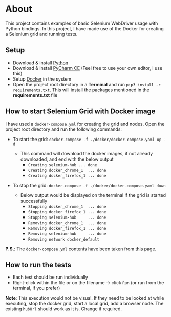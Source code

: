 # About

This project contains examples of basic Selenium WebDriver usage with Python bindings.
In this project, I have made use of the Docker for creating a Selenium grid and running tests.


## Setup

* Download & install [Python](https://www.python.org/downloads/)
* Download & install [PyCharm CE](https://www.jetbrains.com/pycharm/download/#section=mac) (Feel free to use your own editor, I use this)
* Setup [Docker](https://docs.docker.com/get-started/) in the system
* Open the project root directory in a **Terminal** and run ```pip3 install -r requirements.txt```. This will install the packages mentioned in the **requirements.txt** file

## How to start Selenium Grid with Docker image
I have used a ```docker-compose.yml``` for creating the grid and nodes. Open the project root directory and run the following commands:
- To start the grid: ```docker-compose -f ./docker/docker-compose.yaml up -d```
    * This command will download the docker images, if not already downloaded, and end with the below output
        * ```Creating selenium-hub ... done```
        * ```Creating docker_chrome_1  ... done```
        * ```Creating docker_firefox_1 ... done```

- To stop the grid: ```docker-compose -f ./docker/docker-compose.yaml down```
    * Below output would be displayed on the terminal if the grid is started successfully
        * ```Stopping docker_chrome_1  ... done```
        * ```Stopping docker_firefox_1 ... done```
        * ```Stopping selenium-hub     ... done```
        * ```Removing docker_chrome_1  ... done```
        * ```Removing docker_firefox_1 ... done```
        * ```Removing selenium-hub     ... done```
        * ```Removing network docker_default```

**P.S.**: The ```docker-compose.yml``` contents have been taken from [this](https://github.com/SeleniumHQ/docker-selenium#version-3) page.

## How to run the tests
* Each test should be run individually
* Right-click within the file or on the filename -> click ```Run``` (or run from the terminal, if you prefer)

**Note**: This execution would not be visual. If they need to be looked at while executing, stop the docker grid, start a local grid, add a browser node. The existing ```hubUrl``` should work as it is. Change if required.